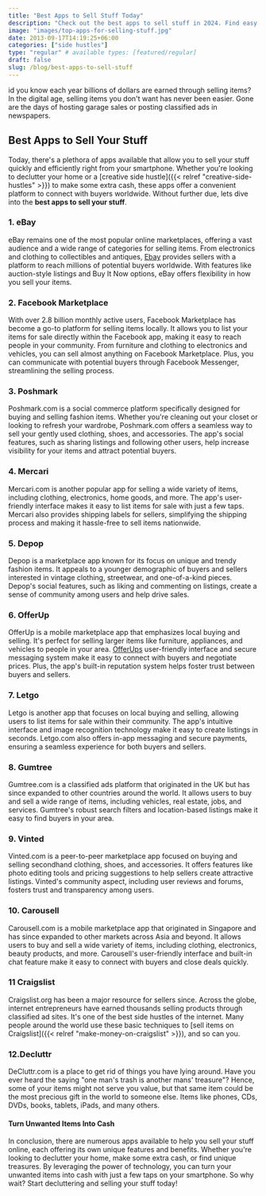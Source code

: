 ```yaml
---
title: "Best Apps to Sell Stuff Today"
description: "Check out the best apps to sell stuff in 2024. Find easy ways to earn extra cash and boost your income."
image: "images/top-apps-for-selling-stuff.jpg"
date: 2013-09-17T14:19:25+06:00
categories: ["side hustles"]
type: "regular" # available types: [featured/regular]
draft: false
slug: /blog/best-apps-to-sell-stuff
---
```


id you know each year billions of dollars are earned through selling items? In the digital age, selling items you don't want has never been easier. Gone are the days of hosting garage sales or posting classified ads in newspapers.

## Best Apps to Sell Your Stuff

Today, there's a plethora of apps available that allow you to sell your stuff quickly and efficiently right from your smartphone. Whether you're looking to declutter your home or a [creative side hustle]({{< relref "creative-side-hustles" >}}) to make some extra cash, these apps offer a convenient platform to connect with buyers worldwide. Without further due, lets dive into the **best apps to sell your stuff**.

### 1. eBay

eBay remains one of the most popular online marketplaces, offering a vast audience and a wide range of categories for selling items. From electronics and clothing to collectibles and antiques, [Ebay](https://www.ebay.com) provides sellers with a platform to reach millions of potential buyers worldwide. With features like auction-style listings and Buy It Now options, eBay offers flexibility in how you sell your items.

### 2. Facebook Marketplace

With over 2.8 billion monthly active users, Facebook Marketplace has become a go-to platform for selling items locally. It allows you to list your items for sale directly within the Facebook app, making it easy to reach people in your community. From furniture and clothing to electronics and vehicles, you can sell almost anything on Facebook Marketplace. Plus, you can communicate with potential buyers through Facebook Messenger, streamlining the selling process.

### 3. Poshmark

Poshmark.com is a social commerce platform specifically designed for buying and selling fashion items. Whether you're cleaning out your closet or looking to refresh your wardrobe, Poshmark.com offers a seamless way to sell your gently used clothing, shoes, and accessories. The app's social features, such as sharing listings and following other users, help increase visibility for your items and attract potential buyers.

### 4. Mercari

Mercari.com is another popular app for selling a wide variety of items, including clothing, electronics, home goods, and more. The app's user-friendly interface makes it easy to list items for sale with just a few taps. Mercari also provides shipping labels for sellers, simplifying the shipping process and making it hassle-free to sell items nationwide.

### 5. Depop

Depop is a marketplace app known for its focus on unique and trendy fashion items. It appeals to a younger demographic of buyers and sellers interested in vintage clothing, streetwear, and one-of-a-kind pieces. Depop's social features, such as liking and commenting on listings, create a sense of community among users and help drive sales.

### 6. OfferUp

OfferUp is a mobile marketplace app that emphasizes local buying and selling. It's perfect for selling larger items like furniture, appliances, and vehicles to people in your area. [OfferUps](https://offerup.com) user-friendly interface and secure messaging system make it easy to connect with buyers and negotiate prices. Plus, the app's built-in reputation system helps foster trust between buyers and sellers.

### 7. Letgo

Letgo is another app that focuses on local buying and selling, allowing users to list items for sale within their community. The app's intuitive interface and image recognition technology make it easy to create listings in seconds. Letgo.com also offers in-app messaging and secure payments, ensuring a seamless experience for both buyers and sellers.

### 8. Gumtree

Gumtree.com is a classified ads platform that originated in the UK but has since expanded to other countries around the world. It allows users to buy and sell a wide range of items, including vehicles, real estate, jobs, and services. Gumtree's robust search filters and location-based listings make it easy to find buyers in your area.

### 9. Vinted

Vinted.com is a peer-to-peer marketplace app focused on buying and selling secondhand clothing, shoes, and accessories. It offers features like photo editing tools and pricing suggestions to help sellers create attractive listings. Vinted's community aspect, including user reviews and forums, fosters trust and transparency among users.

### 10. Carousell

Carousell.com is a mobile marketplace app that originated in Singapore and has since expanded to other markets across Asia and beyond. It allows users to buy and sell a wide variety of items, including clothing, electronics, beauty products, and more. Carousell's user-friendly interface and built-in chat feature make it easy to connect with buyers and close deals quickly.

### 11 Craigslist

Craigslist.org has been a major resource for sellers since. Across the globe, internet entrepreneurs have earned thousands selling products through classified ad sites. It's one of the best side hustles of the internet. Many people around the world use these basic techniques to [sell items on Craigslist]({{< relref "make-money-on-craigslist" >}}), and so can you.

### 12.Decluttr

DeCluttr.com is a place to get rid of things you have lying around. Have you ever heard the saying "one man's trash is another mans' treasure"? Hence, some of your items might not serve you value, but that same item could be the most precious gift in the world to someone else. Items like phones, CDs, DVDs, books, tablets, iPads, and many others.

#### Turn Unwanted Items Into Cash

In conclusion, there are numerous apps available to help you sell your stuff online, each offering its own unique features and benefits. Whether you're looking to declutter your home, make some extra cash, or find unique treasures. By leveraging the power of technology, you can turn your unwanted items into cash with just a few taps on your smartphone. So why wait? Start decluttering and selling your stuff today!
